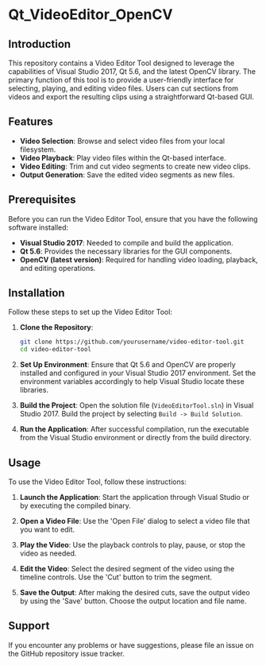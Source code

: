 # Qt_VideoEditor_OpenCV

## Introduction
This repository contains a Video Editor Tool designed to leverage the capabilities of Visual Studio 2017, Qt 5.6, and the latest OpenCV library. The primary function of this tool is to provide a user-friendly interface for selecting, playing, and editing video files. Users can cut sections from videos and export the resulting clips using a straightforward Qt-based GUI.

## Features
- **Video Selection**: Browse and select video files from your local filesystem.
- **Video Playback**: Play video files within the Qt-based interface.
- **Video Editing**: Trim and cut video segments to create new video clips.
- **Output Generation**: Save the edited video segments as new files.

## Prerequisites
Before you can run the Video Editor Tool, ensure that you have the following software installed:
- **Visual Studio 2017**: Needed to compile and build the application.
- **Qt 5.6**: Provides the necessary libraries for the GUI components.
- **OpenCV (latest version)**: Required for handling video loading, playback, and editing operations.

## Installation
Follow these steps to set up the Video Editor Tool:

1. **Clone the Repository**:
   ```bash
   git clone https://github.com/yourusername/video-editor-tool.git
   cd video-editor-tool
   ```

2. **Set Up Environment**:
   Ensure that Qt 5.6 and OpenCV are properly installed and configured in your Visual Studio 2017 environment. Set the environment variables accordingly to help Visual Studio locate these libraries.

3. **Build the Project**:
   Open the solution file (`VideoEditorTool.sln`) in Visual Studio 2017. Build the project by selecting `Build -> Build Solution`.

4. **Run the Application**:
   After successful compilation, run the executable from the Visual Studio environment or directly from the build directory.

## Usage
To use the Video Editor Tool, follow these instructions:

1. **Launch the Application**: Start the application through Visual Studio or by executing the compiled binary.

2. **Open a Video File**: Use the 'Open File' dialog to select a video file that you want to edit.

3. **Play the Video**: Use the playback controls to play, pause, or stop the video as needed.

4. **Edit the Video**: Select the desired segment of the video using the timeline controls. Use the 'Cut' button to trim the segment.

5. **Save the Output**: After making the desired cuts, save the output video by using the 'Save' button. Choose the output location and file name.

## Support
If you encounter any problems or have suggestions, please file an issue on the GitHub repository issue tracker.
